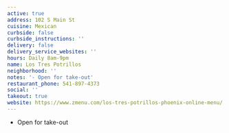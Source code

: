 ```yaml
---
active: true
address: 102 S Main St
cuisine: Mexican
curbside: false
curbside_instructions: ''
delivery: false
delivery_service_websites: ''
hours: Daily 8am-9pm
name: Los Tres Potrillos
neighborhood: ''
notes: '- Open for take-out'
restaurant_phone: 541-897-4373
social: ''
takeout: true
website: https://www.zmenu.com/los-tres-potrillos-phoenix-online-menu/
---
```


- Open for take-out